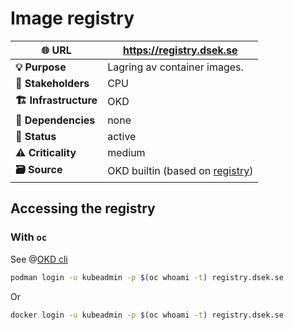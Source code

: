# Image registry

| **🌐 URL** | <https://registry.dsek.se> |
|----|----|
| **💡 Purpose** | Lagring av container images. |
| **👥 Stakeholders** | CPU |
| **🏗️ Infrastructure** | OKD |
| **🔗 Dependencies** | none |
| **🚦 Status** | active |
| **⚠️ Criticality** | medium |
| **🗃️ Source** | OKD builtin (based on [registry](https://github.com/distribution/distribution)) |

## Accessing the registry

### With `oc`

See @[OKD cli](mention://68108653-8cd4-457c-8c57-c60569002b64/document/521849f4-6a91-4948-91ce-21d527c78ab1)

```bash
podman login -u kubeadmin -p $(oc whoami -t) registry.dsek.se
```

Or

```bash
docker login -u kubeadmin -p $(oc whoami -t) registry.dsek.se
```